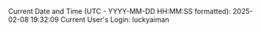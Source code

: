 Current Date and Time (UTC - YYYY-MM-DD HH:MM:SS formatted): 2025-02-08 19:32:09
Current User's Login: luckyaiman
